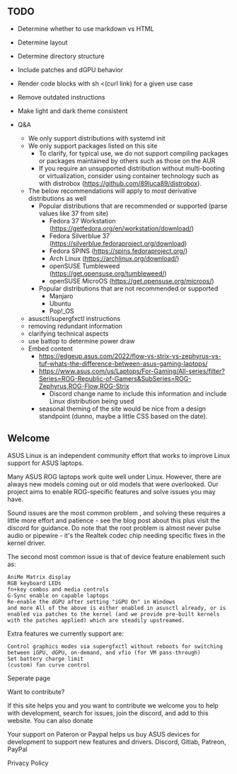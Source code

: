 ## TODO

- Determine whether to use markdown vs HTML
- Determine layout
- Determine directory structure

- Include patches and dGPU behavior
- Render code blocks with  sh <(curl link) for a given use case
- Remove outdated instructions
- Make light and dark theme consistent

- Q&A
  - We only support distributions with systemd init
  - We only support packages listed on this site
    - To clarify, for typical use, we do not support compiling packages or packages maintained by others such as those on the AUR
    - If you require an unsupported distribution without multi-booting or virtualization, consider using container technology such as with distrobox (https://github.com/89luca89/distrobox).
  - The below recommendations will apply to *most* derivative distributions as well
    - Popular distributions that are recommended or supported (parse values like 37 from site)
      - Fedora 37 Workstation (https://getfedora.org/en/workstation/download/)
      - Fedora Silverblue 37 (https://silverblue.fedoraproject.org/download)
      - Fedora SPINS (https://spins.fedoraproject.org/)
      - Arch Linux (https://archlinux.org/download/)
      - openSUSE Tumbleweed (https://get.opensuse.org/tumbleweed/)
      - openSUSE MicroOS (https://get.opensuse.org/microos/)
    - Popular distributions that are not recommended or supported
      - Manjaro
      - Ubuntu
      - Pop!_OS
  - asusctl/supergfxctl instructions
  - removing redundant information
  - clarifying technical aspects
  - use battop to determine power draw
  - Embed content
    - https://edgeup.asus.com/2022/flow-vs-strix-vs-zephyrus-vs-tuf-whats-the-difference-between-asus-gaming-laptops/
    - https://www.asus.com/us/Laptops/For-Gaming/All-series/filter?Series=ROG-Republic-of-Gamers&SubSeries=ROG-Zephyrus,ROG-Flow,ROG-Strix
      - Discord change name to include this information and include Linux distribution being used
    - seasonal theming of the site would be nice from a design standpoint (dunno, maybe a little CSS based on the date).


## Welcome

ASUS Linux is an independent community effort that works to improve Linux support for ASUS laptops.

Many ASUS ROG laptops work quite well under Linux. However, there are always new models coming out or old models that were overlooked. Our project aims to enable ROG-specific features and solve issues you may have.



Sound issues are the most common problem , and solving these requires a little more effort and patience - see the blog post about this plus visit the discord for guidance. Do note that the root problem is almost never pulse audio or pipewire - it's the Realtek codec chip needing specific fixes in the kernel driver.

The second most common issue is that of device feature enablement such as:

    AniMe Matrix display
    RGB keyboard LEDs
    fn+key combos and media controls
    G-Sync enable on capable laptops
    Re-enable the dGPU after setting "iGPU On" in Windows
    and more All of the above is either enabled in asusctl already, or is enabled via patches to the kernel (and we provide pre-built kernels with the patches applied) which are steadily upstreamed.

Extra features we currently support are:

    Control graphics modes via supergfxctl without reboots for switching between iGPU, dGPU, on-demand, and vfio (for VM pass-through)
    Set battery charge limit
    (custom) fan curve control



Seperate page

Want to contribute?

If this site helps you and you want to contribute we welcome you to help with development, search for issues, join the discord, and add to this website.
You can also donate

Your support on Pateron or Paypal helps us buy ASUS devices for development to support new features and drivers. 
Discord, Gitlab, Patreon, PayPal

Privacy Policy
